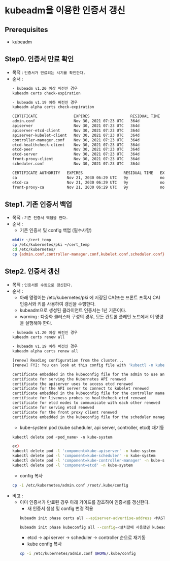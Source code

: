 # kubeadm을 이용한 인증서 갱신

## Prerequisites
  * kubeadm

## Step0. 인증서 만료 확인
* 목적 : `인증서가 만료되는 시기를 확인한다.`
* 순서 : 
  ```bash
  - kubeadm v1.20 이상 버전인 경우
  kubeadm certs check-expiration
  
  - kubeadm v1.19 이하 버전인 경우
  kubeadm alpha certs check-expiration
  ```
  ```bash
  CERTIFICATE                EXPIRES                  RESIDUAL TIME   CERTIFICATE AUTHORITY   EXTERNALLY MANAGED
  admin.conf                 Nov 30, 2021 07:23 UTC   364d                                    no
  apiserver                  Nov 30, 2021 07:23 UTC   364d            ca                      no
  apiserver-etcd-client      Nov 30, 2021 07:23 UTC   364d            etcd-ca                 no
  apiserver-kubelet-client   Nov 30, 2021 07:23 UTC   364d            ca                      no
  controller-manager.conf    Nov 30, 2021 07:23 UTC   364d                                    no
  etcd-healthcheck-client    Nov 30, 2021 07:23 UTC   364d            etcd-ca                 no
  etcd-peer                  Nov 30, 2021 07:23 UTC   364d            etcd-ca                 no
  etcd-server                Nov 30, 2021 07:23 UTC   364d            etcd-ca                 no
  front-proxy-client         Nov 30, 2021 07:23 UTC   364d            front-proxy-ca          no
  scheduler.conf             Nov 30, 2021 07:23 UTC   364d                                    no
  
  CERTIFICATE AUTHORITY   EXPIRES                  RESIDUAL TIME   EXTERNALLY MANAGED
  ca                      Nov 21, 2030 06:29 UTC   9y              no
  etcd-ca                 Nov 21, 2030 06:29 UTC   9y              no
  front-proxy-ca          Nov 21, 2030 06:29 UTC   9y              no
  ```

## Step1. 기존 인증서 백업
* 목적 : `기존 인증서 백업을 한다.`
* 순서 : 
  * 기존 인증서 및 config 백업 (필수사항)
  ```bash
  mkdir ~/cert_temp            
  cp /etc/kubernetes/pki ~/cert_temp
  cd /etc/kubernetes/
  cp {admin.conf,controller-manager.conf,kubelet.conf,scheduler.conf} ~/cert_temp
  ```

## Step2. 인증서 갱신
* 목적 : `인증서를 수동으로 갱신한다.`
* 순서 :
  * 아래 명령어는 /etc/kubernetes/pki 에 저장된 CA(또는 프론트 프록시 CA) 인증서와 키를 사용하여 갱신을 수행한다.
  * kubeadm으로 생성된 클라이언트 인증서는 1년 기준이다.
  * warning : 다중화 클러스터 구성의 경우, 모든 컨트롤 플레인 노드에서 이 명령을 실행해야 한다.  
  ```bash
  - kubeadm v1.20 이상 버전인 경우
  kubeadm certs renew all
  
  - kubeadm v1.19 이하 버전인 경우
  kubeadm alpha certs renew all  
  ```  
  ```bash  
  [renew] Reading configuration from the cluster...
  [renew] FYI: You can look at this config file with 'kubectl -n kube-system get cm kubeadm-config -oyaml'
  
  certificate embedded in the kubeconfig file for the admin to use and for kubeadm itself renewed
  certificate for serving the Kubernetes API renewed
  certificate the apiserver uses to access etcd renewed
  certificate for the API server to connect to kubelet renewed
  certificate embedded in the kubeconfig file for the controller manager to use renewed
  certificate for liveness probes to healthcheck etcd renewed
  certificate for etcd nodes to communicate with each other renewed
  certificate for serving etcd renewed
  certificate for the front proxy client renewed
  certificate embedded in the kubeconfig file for the scheduler manager to use renewed   
  ```
  * kube-system pod (kube scheduler, api server, controller, etcd) 재기동
  ```bash
  kubectl delete pod <pod_name> -n kube-system
  
  ex)
  kubectl delete pod -l 'component=kube-apiserver' -n kube-system
  kubectl delete pod -l 'component=kube-scheduler' -n kube-system
  kubectl delete pod -l 'component=kube-controller-manager' -n kube-system
  kubectl delete pod -l 'component=etcd' -n kube-system
  ```
  * config 복사
  ```bash
  cp -i /etc/kubernetes/admin.conf /root/.kube/config  
  ```  
* 비고 :
    * 이미 인증서가 만료된 경우 아래 가이드를 참조하여 인증서를 갱신한다. 
      * 새 인증서 생성 및 config 변경 적용
      ```bash
      kubeadm init phase certs all --apiserver-advertise-address <MASTER_IP> --config=<설치할때 사용했던 kubeadm-config.yaml 파일 경로>
      
      kubeadm init phase kubeconfig all --config=<설치할때 사용했던 kubeadm-config.yaml 파일 경로>
      ```
      * etcd -> api server -> scheduler -> controller 순으로 재기동
      * kube config 복사
      ```bash
      cp -i /etc/kubernetes/admin.conf $HOME/.kube/config
      ```
